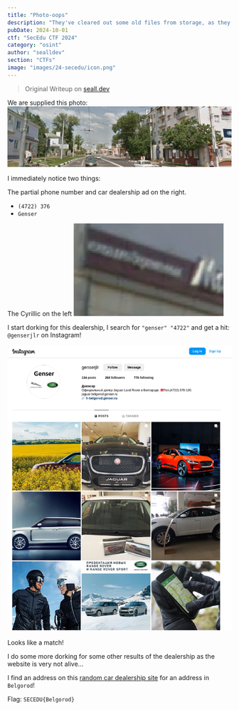```yaml
---
title: "Photo-oops"
description: "They've cleared out some old files from storage, as they're needing to reference some physical documents due to the partial outage. One of these photos is brought up to your team by an intreigued employee -- it belongs to a 'Tanya', but that's not a name of one of their employees. Where was this photo taken?? Wrap the city name in 'SECEDU{}'. Don't forget to capitalise the city name!"
pubDate: 2024-10-01
ctf: "SecEdu CTF 2024"
category: "osint"
author: "sealldev"
section: "CTFs"
image: "images/24-secedu/icon.png"
---
```


> Original Writeup on [seall.dev](https://seall.dev/posts/seceduweek32024#photo-oops)

We are supplied this photo:
![photooops.png](images/24-secedu/photooops.png)

I immediately notice two things:

The partial phone number and car dealership ad on the right.
- `(4722) 376`
- `Genser`

The Cyrillic on the left
![cyrillic.png](images/24-secedu/cyrillic.png)

I start dorking for this dealership, I search for `"genser" "4722"` and get a hit: `@genserjlr` on Instagram!

![insta.png](images/24-secedu/insta.png)

Looks like a match!

I do some more dorking for some other results of the dealership as the website is very not alive...

I find an address on this [random car dealership site](http://avtoavto.ru/dealerinfo.mhtml?Producer_ID=53&Dealer_ID=2568) for an address in `Belgorod`!

Flag: `SECEDU{Belgorod}`